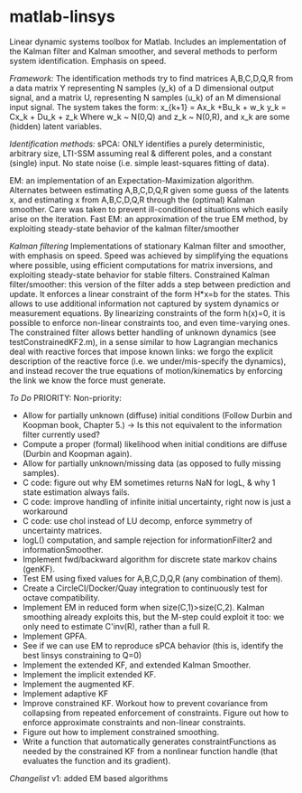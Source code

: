 # matlab-linsys
Linear dynamic systems toolbox for Matlab.
Includes an implementation of the Kalman filter and Kalman smoother, and several methods to perform system identification. Emphasis on speed.

*Framework:*
The identification methods try to find matrices A,B,C,D,Q,R from a data matrix Y representing N samples (y_k) of a D dimensional output signal, and a matrix U, representing N samples (u_k) of an M dimensional input signal. The system takes the form:
x_{k+1} = Ax_k +Bu_k + w_k
y_k = Cx_k + Du_k + z_k
Where w_k ~ N(0,Q) and z_k ~ N(0,R), and x_k are some (hidden) latent variables.

*Identification methods:*
sPCA: ONLY identifies a purely deterministic, arbitrary size, LTI-SSM assuming real & different poles, and a constant (single) input. No state noise (i.e. simple least-squares fitting of data).

EM: an implementation of an Expectation-Maximization algorithm. Alternates between estimating A,B,C,D,Q,R given some guess of the latents x, and estimating x from A,B,C,D,Q,R through the (optimal) Kalman smoother. Care was taken to prevent ill-conditioned situations which easily arise on the iteration.
Fast EM: an approximation of the true EM method, by exploiting steady-state behavior of the kalman filter/smoother

*Kalman filtering*
Implementations of stationary Kalman filter and smoother, with emphasis on speed. Speed was achieved by simplifying the equations where possible, using efficient computations for matrix inversions, and exploiting steady-state behavior for stable filters.
Constrained Kalman filter/smoother: this version of the filter adds a step between prediction and update. It enforces a linear constraint of the form H*x=b for the states. This allows to use additional information not captured by system dynamics or measurement equations. By linearizing constraints of the form h(x)=0, it is possible to enforce non-linear constraints too, and even time-varying ones.
The constrained filter allows better handling of unknown dynamics (see testConstrainedKF2.m), in a sense similar to how Lagrangian mechanics deal with reactive forces that impose known links: we forgo the explicit description of the reactive force (i.e. we under/mis-specify the dynamics), and instead recover the true equations of motion/kinematics by enforcing the link we know the force must generate.

*To Do*
PRIORITY:
Non-priority:
- Allow for partially unknown (diffuse) initial conditions (Follow Durbin and Koopman book, Chapter 5.) -> Is this not equivalent to the information filter currently used?
- Compute a proper (formal) likelihood when initial conditions are diffuse (Durbin and Koopman again).
- Allow for partially unknown/missing data (as opposed to fully missing samples).
- C code: figure out why EM sometimes returns NaN for logL, & why 1 state estimation always fails.
- C code: improve handling of infinite initial uncertainty, right now is just a workaround
- C code: use chol instead of LU decomp, enforce symmetry of uncertainty matrices.
- logL() computation, and sample rejection for informationFilter2 and informationSmoother.
- Implement fwd/backward algorithm for discrete state markov chains (genKF).
- Test EM using fixed values for A,B,C,D,Q,R (any combination of them).
- Create a CircleCI/Docker/Quay integration to continuously test for octave compatibility.
- Implement EM in reduced form when size(C,1)>size(C,2). Kalman smoothing already exploits this, but the M-step could exploit it too: we only need to estimate C'inv(R), rather than a full R.
- Implement GPFA.
- See if we can use EM to reproduce sPCA behavior (this is, identify the best linsys constraining to Q=0)
- Implement the extended KF, and extended Kalman Smoother.
- Implement the implicit extended KF.
- Implement the augmented KF.
- Implement adaptive KF
- Improve constrained KF. Workout how to prevent covariance from collapsing from repeated enforcement of constraints. Figure out how to enforce approximate constraints and non-linear constraints.
- Figure out how to implement constrained smoothing.
- Write a function that automatically generates constraintFunctions as needed by the constrained KF from a nonlinear function handle (that evaluates the function and its gradient).

*Changelist*
v1: added EM based algorithms
